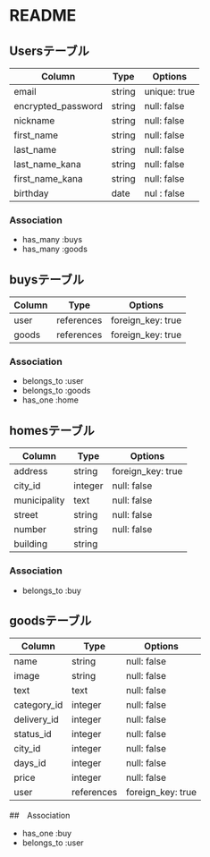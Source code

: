 # README

## Usersテーブル

| Column             | Type       | Options                        |
| ------------------ | ---------- | ------------------------------ |
| email              | string     | unique: true                    |
| encrypted_password | string     | null: false                    |
| nickname           | string     | null: false                    |
| first_name         | string     | null: false                    |
| last_name          | string     | null: false                    |
| last_name_kana     | string     | null: false                    |
| first_name_kana    | string     | null: false                    |
| birthday           | date       | nul : false                    |

### Association
- has_many :buys
- has_many :goods


## buysテーブル

| Column    | Type       | Options                        |
| --------- | ---------- | ------------------------------ |
| user      | references | foreign_key: true              |
| goods     | references | foreign_key: true              |

### Association
- belongs_to :user
- belongs_to :goods
- has_one :home


## homesテーブル

| Column        | Type          | Options                        |
| ------------- | ------------- | ------------------------------ |
| address       | string        | foreign_key: true              |
| city_id       | integer       | null: false                    |
| municipality  | text          | null: false                    |
| street        | string        | null: false                    |
| number        | string        | null: false                    |
| building      | string        |                                |


### Association
- belongs_to :buy



## goodsテーブル

| Column       | Type              | Options                        |
| ------------ | ----------------- | ------------------------------ |
| name         | string            | null: false                    |
| image        | string            | null: false                    |
| text         | text              | null: false                    |
| category_id  | integer           | null: false                    |
| delivery_id  | integer           | null: false                    |
| status_id    | integer           | null: false                    |
| city_id      | integer           | null: false                    |
| days_id      | integer           | null: false                    |
| price        | integer           | null: false                    |
| user         | references        | foreign_key: true              |

##　Association
- has_one :buy
- belongs_to :user

